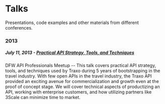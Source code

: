 # Talks

Presentations, code examples and other materials from different conferences.

### 2013

##### July 11, 2013 - [Practical API Strategy, Tools, and Techniques](2013/dfw-api-meetup/practical-api-strategy-tools-and-techniques/)
DFW API Professionals Meetup -- This talk covers practical API strategy, tools, and techniques used by Traxo during 5 years of bootstrapping in the travel industry. With few open APIs in the travel industry, the Traxo API provided an exciting avenue for commercialization and growth even at the proof of concept stage.  We will cover technical aspects of productizing an API, working with enterprise customers, and how utilizing partners like 3Scale can minimize time to market.

